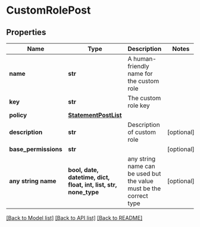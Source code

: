 # CustomRolePost


## Properties
Name | Type | Description | Notes
------------ | ------------- | ------------- | -------------
**name** | **str** | A human-friendly name for the custom role | 
**key** | **str** | The custom role key | 
**policy** | [**StatementPostList**](StatementPostList.md) |  | 
**description** | **str** | Description of custom role | [optional] 
**base_permissions** | **str** |  | [optional] 
**any string name** | **bool, date, datetime, dict, float, int, list, str, none_type** | any string name can be used but the value must be the correct type | [optional]

[[Back to Model list]](../README.md#documentation-for-models) [[Back to API list]](../README.md#documentation-for-api-endpoints) [[Back to README]](../README.md)


